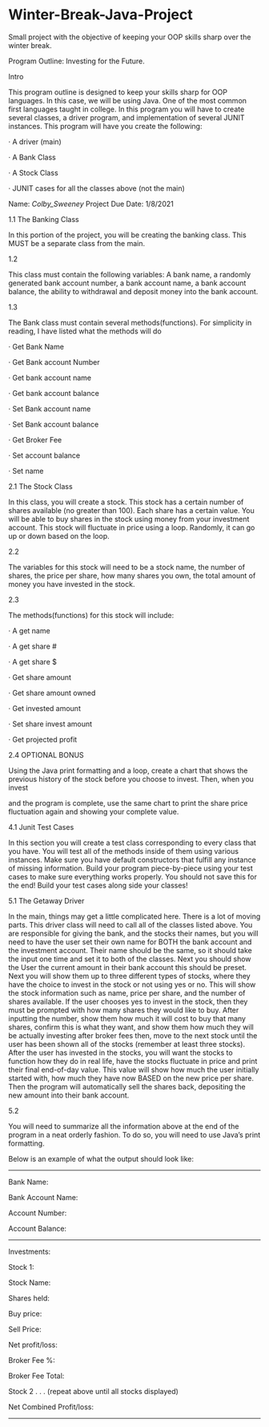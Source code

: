 # Winter-Break-Java-Project
Small project with the objective of keeping your OOP skills sharp over the winter break.

Program Outline: Investing for the Future.

Intro

This program outline is designed to keep your skills sharp for OOP languages. In this case, we will be using Java. One of the most common first languages taught in college. In this program you will have to create several classes, a driver program, and implementation of several JUNIT instances. This program will have you create the following:

· A driver (main)

· A Bank Class

· A Stock Class

· JUNIT cases for all the classes above (not the main)

Name: _Colby_Sweeney_ Project Due Date: 1/8/2021

1.1 The Banking Class

In this portion of the project, you will be creating the banking class. This MUST be a separate class from the main.

1.2

This class must contain the following variables: A bank name, a randomly generated bank account number, a bank account name, a bank account balance, the ability to withdrawal and deposit money into the bank account.

1.3

The Bank class must contain several methods(functions). For simplicity in reading, I have listed what the methods will do

· Get Bank Name

· Get Bank account Number

· Get bank account name

· Get bank account balance

· Set Bank account name

· Set Bank account balance

· Get Broker Fee

· Set account balance

· Set name

2.1 The Stock Class

In this class, you will create a stock. This stock has a certain number of shares available (no greater than 100). Each share has a certain value. You will be able to buy shares in the stock using money from your investment account. This stock will fluctuate in price using a loop. Randomly, it can go up or down based on the loop.

2.2

The variables for this stock will need to be a stock name, the number of shares, the price per share, how many shares you own, the total amount of money you have invested in the stock.

2.3

The methods(functions) for this stock will include:

· A get name

· A get share #

· A get share $

· Get share amount

· Get share amount owned

· Get invested amount

· Set share invest amount

· Get projected profit

2.4 OPTIONAL BONUS

Using the Java print formatting and a loop, create a chart that shows the previous history of the stock before you choose to invest. Then, when you invest

and the program is complete, use the same chart to print the share price fluctuation again and showing your complete value.

4.1 Junit Test Cases

In this section you will create a test class corresponding to every class that you have. You will test all of the methods inside of them using various instances. Make sure you have default constructors that fulfill any instance of missing information. Build your program piece-by-piece using your test cases to make sure everything works properly. You should not save this for the end! Build your test cases along side your classes!

5.1 The Getaway Driver

In the main, things may get a little complicated here. There is a lot of moving parts. This driver class will need to call all of the classes listed above. You are responsible for giving the bank, and the stocks their names, but you will need to have the user set their own name for BOTH the bank account and the investment account. Their name should be the same, so it should take the input one time and set it to both of the classes. Next you should show the User the current amount in their bank account this should be preset. Next you will show them up to three different types of stocks, where they have the choice to invest in the stock or not using yes or no. This will show the stock information such as name, price per share, and the number of shares available. If the user chooses yes to invest in the stock, then they must be prompted with how many shares they would like to buy. After inputting the number, show them how much it will cost to buy that many shares, confirm this is what they want, and show them how much they will be actually investing after broker fees then, move to the next stock until the user has been shown all of the stocks (remember at least three stocks). After the user has invested in the stocks, you will want the stocks to function how they do in real life, have the stocks fluctuate in price and print their final end-of-day value. This value will show how much the user initially started with, how much they have now BASED on the new price per share. Then the program will automatically sell the shares back, depositing the new amount into their bank account.

5.2

You will need to summarize all the information above at the end of the program in a neat orderly fashion. To do so, you will need to use Java’s print formatting.

Below is an example of what the output should look like:

***************************************************

Bank Name:

Bank Account Name:

Account Number:

Account Balance:

****************************************************

Investments:

Stock 1:

Stock Name:

Shares held:

Buy price:

Sell Price:

Net profit/loss:

Broker Fee %:

Broker Fee Total:

Stock 2 . . . (repeat above until all stocks displayed)

Net Combined Profit/loss:

****************************************************
